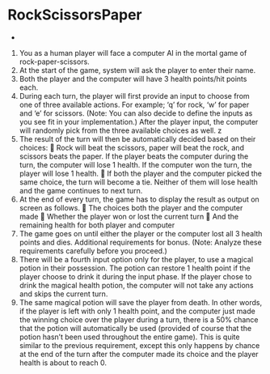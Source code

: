 # RockScissorsPaper
-
1. You as a human player will face a computer AI in the mortal game of rock-paper-scissors. 
2. At the start of the game, system will ask the player to enter their name. 
3. Both the player and the computer will have 3 health points/hit points each. 
4. During each turn, the player will first provide an input to choose from one of three available actions. 
   For example; ‘q’ for rock, ‘w’ for paper and ‘e’ for scissors. (Note: You can also decide to define 
   the inputs as you see fit in your implementation.) After the player input, the computer will 
   randomly pick from the three available choices as well. z 
5. The result of the turn will then be automatically decided based on their choices: 
     Rock will beat the scissors, paper will beat the rock, and scissors beats the paper. 
      If the player beats the computer during the turn, the computer will lose 1 health. If the 
      computer won the turn, the player will lose 1 health. 
     If both the player and the computer picked the same choice, the turn will become a tie. 
      Neither of them will lose health and the game continues to next turn. 
6. At the end of every turn, the game has to display the result as output on screen as follows. 
     The choices both the player and the computer made 
     Whether the player won or lost the current turn 
     And the remaining health for both player and computer 
7. The game goes on until either the player or the computer lost all 3 health points and dies. 
    Additional requirements for bonus. (Note: Analyze these requirements carefully before you proceed.) 
8. There will be a fourth input option only for the player, to use a magical potion in their possession. 
   The potion can restore 1 health point if the player choose to drink it during the input phase. If the 
   player chose to drink the magical health potion, the computer will not take any actions and skips 
   the current turn. 
9. The same magical potion will save the player from death. In other words, if the player is left with 
   only 1 health point, and the computer just made the winning choice over the player during a turn, 
   there is a 50% chance that the potion will automatically be used (provided of course that the potion 
   hasn’t been used throughout the entire game). This is quite similar to the previous requirement, 
   except this only happens by chance at the end of the turn after the computer made its choice and 
   the player health is about to reach 0.
